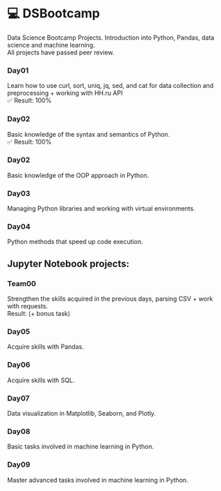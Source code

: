 # :computer: DSBootcamp
Data Science Bootcamp Projects. Introduction into Python, Pandas, data science and machine learning. <br>
All projects have passed peer review.

### Day01
Learn how to use curl, sort, uniq, jq, sed, and cat for data collection and preprocessing + working with HH.ru API <br>
:white_check_mark: Result: 100%

### Day02
Basic knowledge of the syntax and semantics of Python.<br>
:white_check_mark: Result: 100%

### Day02
Basic knowledge of the OOP approach in Python.<br>

### Day03
Managing Python libraries and working with virtual environments.<br>

### Day04
Python methods that speed up code execution.<br>


## Jupyter Notebook projects:


### Team00
Strengthen the skills acquired in the previous days, parsing CSV + work with requests.<br>
 Result:  (+ bonus task)

### Day05
Acquire skills with Pandas.<br>

### Day06
Acquire skills with SQL.<br>

### Day07
Data visualization in Matplotlib, Seaborn, and Plotly.<br>

### Day08
Basic tasks involved in machine learning in Python.<br>

### Day09
Master advanced tasks involved in machine learning in Python.<br>
